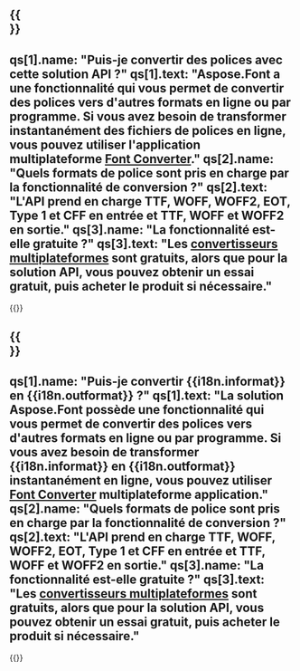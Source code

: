 ﻿---
meta: true
translation: true
deploy: false
---

{{<section faq>}}
---
qs[1].name: "Puis-je convertir des polices avec cette solution API ?"
qs[1].text: "Aspose.Font a une fonctionnalité qui vous permet de convertir des polices vers d'autres formats en ligne ou par programme. Si vous avez besoin de transformer instantanément des fichiers de polices en ligne, vous pouvez utiliser l'application multiplateforme [Font Converter](https://products.aspose.app/font/conversion/)."
qs[2].name: "Quels formats de police sont pris en charge par la fonctionnalité de conversion ?"
qs[2].text: "L'API prend en charge TTF, WOFF, WOFF2, EOT, Type 1 et CFF en entrée et TTF, WOFF et WOFF2 en sortie."
qs[3].name: "La fonctionnalité est-elle gratuite ?"
qs[3].text: "Les [convertisseurs multiplateformes](https://products.aspose.app/font/conversion) sont gratuits, alors que pour la solution API, vous pouvez obtenir un essai gratuit, puis acheter le produit si nécessaire."
---

{{<import path="/meta/schemas.md" section="faq">}} 

{{<section faqchild>}}
---
qs[1].name: "Puis-je convertir {{i18n.informat}} en {{i18n.outformat}} ?"
qs[1].text: "La solution Aspose.Font possède une fonctionnalité qui vous permet de convertir des polices vers d'autres formats en ligne ou par programme. Si vous avez besoin de transformer {{i18n.informat}} en {{i18n.outformat}} instantanément en ligne, vous pouvez utiliser [Font Converter](https://products.aspose.app/font/conversion/) multiplateforme application."
qs[2].name: "Quels formats de police sont pris en charge par la fonctionnalité de conversion ?"
qs[2].text: "L'API prend en charge TTF, WOFF, WOFF2, EOT, Type 1 et CFF en entrée et TTF, WOFF et WOFF2 en sortie."
qs[3].name: "La fonctionnalité est-elle gratuite ?"
qs[3].text: "Les [convertisseurs multiplateformes](https://products.aspose.app/font/conversion) sont gratuits, alors que pour la solution API, vous pouvez obtenir un essai gratuit, puis acheter le produit si nécessaire."
---

{{<import path="/meta/schemas.md" section="faq">}} 
